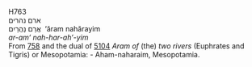 <body>
  <p>H763<br>  ארם נהרים  <br> אֲרַם נַהֲרַיִם  ‎  ‘ăram nahărayim  <br><i>ar-am‘</i> <i>nah-har-ah‘-yim </i><br>From <a href="h0758.htm">758</a> and the dual of <a href="h5104.htm">5104</a>  <i>Aram</i> <i>of</i> (the) <i>two</i> <i>rivers</i> (Euphrates and Tigris) or Mesopotamia: - Aham-naharaim, Mesopotamia.<br></p>
 </body>